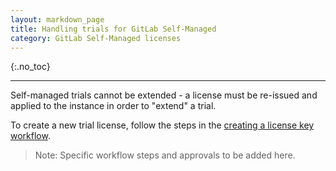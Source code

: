 ```yaml
---
layout: markdown_page
title: Handling trials for GitLab Self-Managed
category: GitLab Self-Managed licenses
---
```


{:.no_toc}

----

Self-managed trials cannot be extended - a license must be re-issued and applied
to the instance in order to "extend" a trial.

To create a new trial license, follow the steps in the
[creating a license key workflow](creating_licenses.html).

> Note: Specific workflow steps and approvals to be added here.
